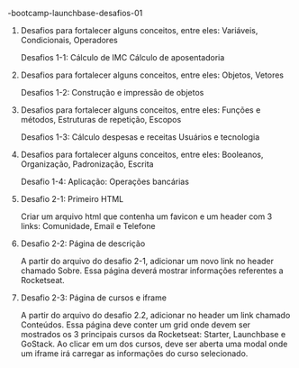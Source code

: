 -bootcamp-launchbase-desafios-01
1. Desafios para fortalecer alguns conceitos, entre eles: Variáveis, Condicionais, Operadores

   Desafios 1-1: Cálculo de IMC
              Cálculo de aposentadoria
             
2. Desafios para fortalecer alguns conceitos, entre eles: Objetos, Vetores

   Desafios 1-2: Construção e impressão de objetos

3. Desafios para fortalecer alguns conceitos, entre eles: Funções e métodos, Estruturas de repetição, Escopos

   Desafios 1-3: Cálculo despesas e receitas
              Usuários e tecnologia

4. Desafios para fortalecer alguns conceitos, entre eles: Booleanos, Organização, Padronização, Escrita

   Desafio 1-4: Aplicação: Operações bancárias
  
5. Desafio 2-1: Primeiro HTML
   
   Criar um arquivo html que contenha um favicon e um header com 3 links: Comunidade, Email e Telefone

6. Desafio 2-2: Página de descrição

   A partir do arquivo do desafio 2-1, adicionar um novo link no header chamado Sobre. Essa página deverá mostrar informações referentes a Rocketseat.
  
7. Desafio 2-3: Página de cursos e iframe

   A partir do arquivo do desafio 2.2, adicionar no header um link chamado Conteúdos. Essa página deve conter um grid onde devem ser mostrados os 3 principais cursos da Rocketseat: Starter, Launchbase e GoStack. Ao clicar em um dos cursos, deve ser aberta uma modal onde um iframe irá carregar as informações do curso selecionado.
